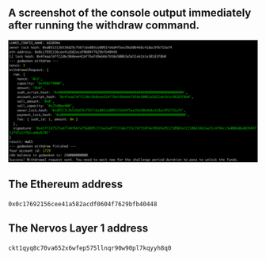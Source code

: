 ## A screenshot of the console output immediately after running the withdraw command.

![](./task10.png)

## The Ethereum address
`0x0c17692156cee41a582acdf0604f7629bfb40448`

## The Nervos Layer 1 address
`ckt1qyq8c70va652x6wfep575llnqr90w90pl7kqyyh8q0`
